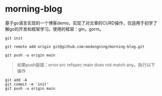 # morning-blog
基于go语言实现的一个博客demo，实现了对文章的CURD操作，仅适用于初学了解go的开发和框架学习。使用的框架：gin，gorm。


```shell
git init

git remote add origin git@github.com:modongning/morning-blog.git

git push -u origin main
```

> 如果push报错：error:src refspec main does not match any。执行以下操作
```shell
git add -A
git commit -m 'init'
git push -u origin main
```